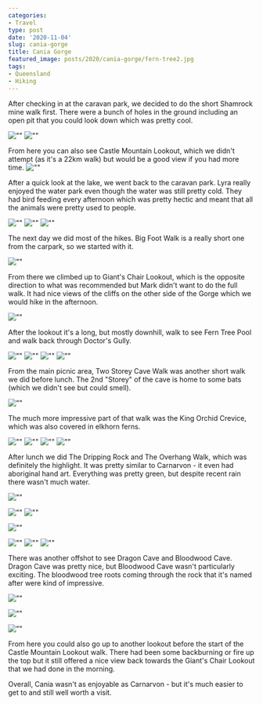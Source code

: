 ```yaml
---
categories:
- Travel
type: post
date: '2020-11-04'
slug: cania-gorge
title: Cania Gorge
featured_image: posts/2020/cania-gorge/fern-tree2.jpg
tags:
- Queensland
- Hiking
---
```


After checking in at the caravan park, we decided to do the short Shamrock mine walk first. There were a bunch of holes in the ground including an open pit that you could look down which was pretty cool.

![""](gold-mines-1.jpg)
![""](gold-mines-2.jpg)

From here you can also see Castle Mountain Lookout, which we didn't attempt (as it's a 22km walk) but would be a good view if you had more time.
![""](castle-mountain.jpg)

After a quick look at the lake, we went back to the caravan park. Lyra really enjoyed the water park even though the water was still pretty cold. They had bird feeding every afternoon which was pretty hectic and meant that all the animals were pretty used to people.

![""](big4-1.jpg)
![""](big4-2.jpg "(Male) King Parrot wanted my lunch")
![""](big4-4.jpg)

The next day we did most of the hikes. Big Foot Walk is a really short one from the carpark, so we started with it.

![""](big-foot.jpg)

From there we climbed up to Giant's Chair Lookout, which is the opposite direction to what was recommended but Mark didn't want to do the full walk. It had nice views of the cliffs on the other side of the Gorge which we would hike in the afternoon.

![""](giants-chair.jpg)

After the lookout it's a long, but mostly downhill, walk to see Fern Tree Pool and walk back through Doctor's Gully.

![""](fern-tree1.jpg)
![""](fern-tree2.jpg)
![""](fern-tree3.jpg)
![""](fern-tree4.jpg)

From the main picnic area, Two Storey Cave Walk was another short walk we did before lunch. The 2nd "Storey" of the cave is home to some bats (which we didn't see but could smell).

![""](2storey-cave.jpg)

The much more impressive part of that walk was the King Orchid Crevice, which was also covered in elkhorn ferns.

![""](crevice-1.jpg)
![""](crevice-2.jpg)
![""](crevice-3.jpg)
![""](crevice-4.jpg)

After lunch we did The Dripping Rock and The Overhang Walk, which was definitely the highlight. It was pretty similar to Carnarvon - it even had aboriginal hand art. Everything was pretty green, but despite recent rain there wasn't much water.

![""](cania-walk.jpg)

![""](cania-walk2.jpg)
![""](cania-walk3.jpg)

![""](dripping-rock2.jpg)

![""](overhang-1.jpg)
![""](overhang-2.jpg "The Overhang")
![""](red-belly.jpg "Red Belly Black Snake")

There was another offshot to see Dragon Cave and Bloodwood Cave. Dragon Cave was pretty nice, but Bloodwood Cave wasn't particularly exciting. The bloodwood tree roots coming through the rock that it's named after were kind of impressive.

![""](dragon-cave2.jpg)

![""](dragon-cave1.jpg)

![""](bloodwood-cave.jpg "Bloodwood Cave")

From here you could also go up to another lookout before the start of the Castle Mountain Lookout walk. There had been some backburning or fire up the top but it still offered a nice view back towards the Giant's Chair Lookout that we had done in the morning.

Overall, Cania wasn't as enjoyable as Carnarvon - but it's much easier to get to and still well worth a visit.
